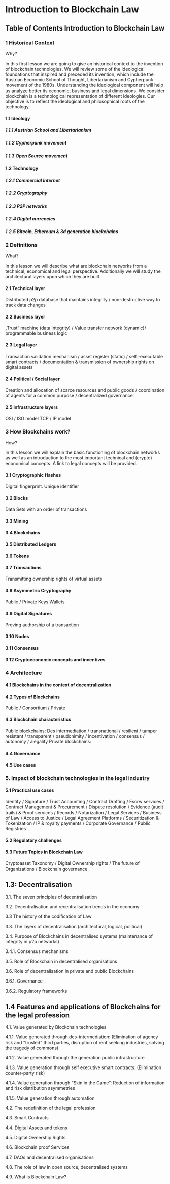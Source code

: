 # Introduction to Blockchain Law

## Table of Contents Introduction to Blockchain Law

 ### 1 Historical Context
 
 Why?
 
In this first lesson we are going to give an historical context to the invention of blockchain technologies. 
We will review some of the ideological foundations that inspired and preceded its invention, which include the Austrian Economic School of Thought, Libertarianism and Cypherpunk movement of the 1980s. Understanding the ideological component will help us analyze better its economic, business and legal dimensions. We consider blockchain is a technological representation of different ideologies.
Our objective is to reflect the ideological and philosophical roots of the technology. 



#### 1.1 Ideology
   ##### 1.1.1 Austrian School and Libertarianism
   ##### 1.1.2 Cypherpunk movement
   ##### 1.1.3 Open Source movement
 
#### 1.2 Technology
 ##### 1.2.1 Commercial Internet
 ##### 1.2.2 Cryptography
 ##### 1.2.3  P2P networks
##### 1.2.4 Digital currencies
##### 1.2.5  Bitcoin, Ethereum & 3d generation blockchains


### 2 Definitions 

What?

In this lesson we will describe what are blockchain networks from a technical, economical and legal perspective. Additionally we will study the architectural layers upon which they are built.

#### 2.1 Technical layer
Distributed p2p database that maintains integrity / non-destructive way to track data changes
#### 2.2 Business layer
„Trust“ machine (data integrity)  / Value transfer network  (dynamic)/ programmable business logic 
#### 2.3 Legal layer
Transaction validation mechanism / asset register (static) / self -executable smart contracts / documentation & transmission of ownership rights on digital assets
#### 2.4 Political / Social layer
Creation and allocation of scarce resources and public goods / coordination of agents for a common purpose / decentralized governance
#### 2.5 Infrastructure layers
OSI / ISO model
TCP / IP model



  
  
### 3 How Blockchains work?

How?

In this lesson we will explain the basic functioning of blockchain networks as well as an introduction to the most important technical and (crypto) economical concepts. A link to legal concepts will be provided.


#### 3.1 Cryptographic Hashes
Digital fingerprint. Unique identifier
#### 3.2 Blocks
Data Sets with an order of transactions
#### 3.3 Mining
#### 3.4 Blockchains
#### 3.5 Distributed Ledgers
#### 3.6 Tokens
#### 3.7 Transactions
Transmitting ownership rights of virtual assets
#### 3.8 Asymmetric Cryptography
Public / Private Keys
Wallets
#### 3.9 Digital Signatures
Proving authorship of a transaction
#### 3.10 Nodes
#### 3.11 Consensus
#### 3.12 Cryptoeconomic concepts and incentives


### 4 Architecture


#### 4.1 Blockchains in the context of decentralization
#### 4.2 Types of Blockchains
  Public / Consortium / Private
#### 4.3 Blockchain characteristics
 Public blockchains: Des intermediation / transnational / resilient / tamper resistant / transparent / pseudonimity / incentivation / consensus / autonomy / alegality
 Private blockchains:
#### 4.4 Governance
#### 4.5 Use cases


### 5.	Impact of blockchain technologies in the legal industry
#### 5.1 Practical use cases  
Identity / Signature / Trust Accounting / Contract Drafting  / Escrw services / Contract Management & Procurement / Dispute resolution / Evidence (audit trails) & Proof services / Records / Notarization / Legal Services / Business of Law / Access to Justice / Legal Agreement Platforms / Securitization & Tokenization / IP & royalty payments / Corporate Governance / Public Registries
#### 5.2 Regulatory challenges
#### 5.3 Future Topics in Blockchain Law
Cryptoasset Taxonomy / Digital Ownership rights  / The future of Organizations / Blockchain governance



## 1.3: Decentralisation

3.1.	The seven principles of decentralisation

3.2.	Decentralisation and recentralisation trends in the economy

3.3     The history of the codification of Law

3.3.	The layers of decentralisation (architectural, logical, political)

3.4.	Purpose of Blockchains in decentralised systems (maintenance of integrity in p2p networks)

  3.4.1.	Consensus mechanisms 

3.5.	Role of Blockchain in decentralised organisations 

3.6.	Role of decentralisation in private and public Blockchains

  3.6.1.	Governance
  
  3.6.2.	Regulatory frameworks



## 1.4     Features and applications of Blockchains for the legal profession

4.1.	Value generated by Blockchain technologies 

  4.1.1.	Value generated through des–intermediation: (Elimination of agency risk and "trusted" third parties, disruption of rent seeking industries, solving the tragedy of commons)
  
  4.1.2.	Value generated through the generation public infrastructure
  
  4.1.3.	Value generation through self executive smart contracts: (Elimination counter-party risk)
  
  4.1.4.	Value generation through “Skin in the Game”: Reduction of information and risk distribution asymmetries
  
  4.1.5.	Value generation through automation
  
4.2.	The redefinition of the legal profession 

4.3.	Smart Contracts

4.4.	Digital Assets and tokens 

4.5.	Digital Ownership Rights

4.6.	Blockchain proof Services 

4.7.	DAOs and decentralised organisations

4.8.	The role of law in open source, decentralised systems

4.9.	What is Blockchain Law?

